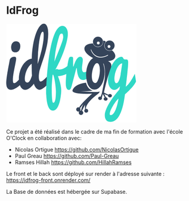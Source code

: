 # IdFrog
![Idfrog](client/src/assets/images/logo-big.png)

Ce projet a été réalisé dans le cadre de ma fin de formation avec l'école O'Clock en collaboration avec:
- Nicolas Ortigue https://github.com/NicolasOrtigue
- Paul Greau https://github.com/Paul-Greau
- Ramses Hillah https://github.com/HillahRamses

Le front et le back sont déployé sur render à l'adresse suivante : https://idfrog-front.onrender.com/

La Base de données est hébergée sur Supabase.
